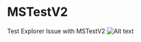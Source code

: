 # MSTestV2
Test Explorer Issue with MSTestV2
![Alt text](http://i.imgur.com/fyodd7o.png "Missing Unit Tests in Test Explorer")
